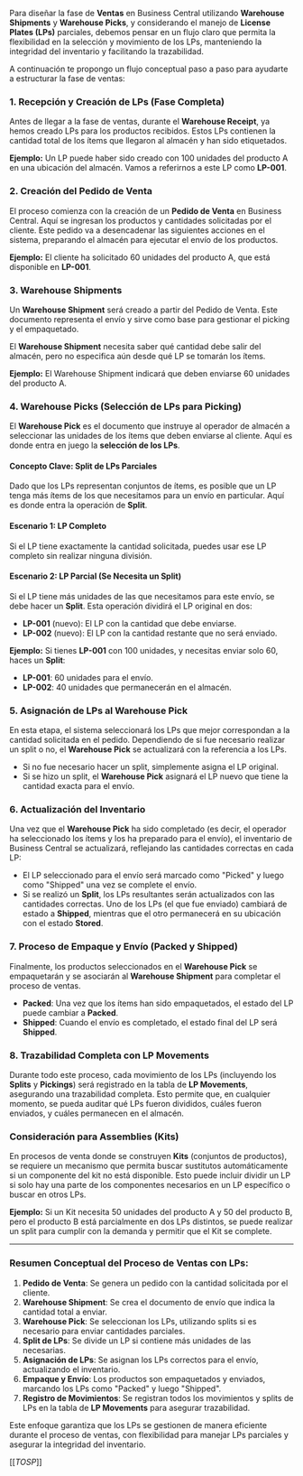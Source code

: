Para diseñar la fase de **Ventas** en Business Central utilizando **Warehouse Shipments** y **Warehouse Picks**, y considerando el manejo de **License Plates (LPs)** parciales, debemos pensar en un flujo claro que permita la flexibilidad en la selección y movimiento de los LPs, manteniendo la integridad del inventario y facilitando la trazabilidad.

A continuación te propongo un flujo conceptual paso a paso para ayudarte a estructurar la fase de ventas:

### 1. **Recepción y Creación de LPs (Fase Completa)**
Antes de llegar a la fase de ventas, durante el **Warehouse Receipt**, ya hemos creado LPs para los productos recibidos. Estos LPs contienen la cantidad total de los ítems que llegaron al almacén y han sido etiquetados.

**Ejemplo:**
Un LP puede haber sido creado con 100 unidades del producto A en una ubicación del almacén. Vamos a referirnos a este LP como **LP-001**.

### 2. **Creación del Pedido de Venta**
El proceso comienza con la creación de un **Pedido de Venta** en Business Central. Aquí se ingresan los productos y cantidades solicitadas por el cliente. Este pedido va a desencadenar las siguientes acciones en el sistema, preparando el almacén para ejecutar el envío de los productos.

**Ejemplo:**
El cliente ha solicitado 60 unidades del producto A, que está disponible en **LP-001**.

### 3. **Warehouse Shipments**
Un **Warehouse Shipment** será creado a partir del Pedido de Venta. Este documento representa el envío y sirve como base para gestionar el picking y el empaquetado.

El **Warehouse Shipment** necesita saber qué cantidad debe salir del almacén, pero no especifica aún desde qué LP se tomarán los ítems.

**Ejemplo:**
El Warehouse Shipment indicará que deben enviarse 60 unidades del producto A.

### 4. **Warehouse Picks (Selección de LPs para Picking)**
El **Warehouse Pick** es el documento que instruye al operador de almacén a seleccionar las unidades de los ítems que deben enviarse al cliente. Aquí es donde entra en juego la **selección de los LPs**.

#### Concepto Clave: **Split de LPs Parciales**
Dado que los LPs representan conjuntos de ítems, es posible que un LP tenga más ítems de los que necesitamos para un envío en particular. Aquí es donde entra la operación de **Split**.

#### Escenario 1: LP Completo
Si el LP tiene exactamente la cantidad solicitada, puedes usar ese LP completo sin realizar ninguna división.

#### Escenario 2: LP Parcial (Se Necesita un Split)
Si el LP tiene más unidades de las que necesitamos para este envío, se debe hacer un **Split**. Esta operación dividirá el LP original en dos:

- **LP-001** (nuevo): El LP con la cantidad que debe enviarse.
- **LP-002** (nuevo): El LP con la cantidad restante que no será enviado.

**Ejemplo:**
Si tienes **LP-001** con 100 unidades, y necesitas enviar solo 60, haces un **Split**:
- **LP-001**: 60 unidades para el envío.
- **LP-002**: 40 unidades que permanecerán en el almacén.

### 5. **Asignación de LPs al Warehouse Pick**
En esta etapa, el sistema seleccionará los LPs que mejor correspondan a la cantidad solicitada en el pedido. Dependiendo de si fue necesario realizar un split o no, el **Warehouse Pick** se actualizará con la referencia a los LPs.

- Si no fue necesario hacer un split, simplemente asigna el LP original.
- Si se hizo un split, el **Warehouse Pick** asignará el LP nuevo que tiene la cantidad exacta para el envío.

### 6. **Actualización del Inventario**
Una vez que el **Warehouse Pick** ha sido completado (es decir, el operador ha seleccionado los ítems y los ha preparado para el envío), el inventario de Business Central se actualizará, reflejando las cantidades correctas en cada LP:

- El LP seleccionado para el envío será marcado como "Picked" y luego como "Shipped" una vez se complete el envío.
- Si se realizó un **Split**, los LPs resultantes serán actualizados con las cantidades correctas. Uno de los LPs (el que fue enviado) cambiará de estado a **Shipped**, mientras que el otro permanecerá en su ubicación con el estado **Stored**.

### 7. **Proceso de Empaque y Envío (Packed y Shipped)**
Finalmente, los productos seleccionados en el **Warehouse Pick** se empaquetarán y se asociarán al **Warehouse Shipment** para completar el proceso de ventas.

- **Packed**: Una vez que los ítems han sido empaquetados, el estado del LP puede cambiar a **Packed**.
- **Shipped**: Cuando el envío es completado, el estado final del LP será **Shipped**.

### 8. **Trazabilidad Completa con LP Movements**
Durante todo este proceso, cada movimiento de los LPs (incluyendo los **Splits** y **Pickings**) será registrado en la tabla de **LP Movements**, asegurando una trazabilidad completa. Esto permite que, en cualquier momento, se pueda auditar qué LPs fueron divididos, cuáles fueron enviados, y cuáles permanecen en el almacén.

### Consideración para **Assemblies (Kits)**
En procesos de venta donde se construyen **Kits** (conjuntos de productos), se requiere un mecanismo que permita buscar sustitutos automáticamente si un componente del kit no está disponible. Esto puede incluir dividir un LP si solo hay una parte de los componentes necesarios en un LP específico o buscar en otros LPs.

**Ejemplo:**
Si un Kit necesita 50 unidades del producto A y 50 del producto B, pero el producto B está parcialmente en dos LPs distintos, se puede realizar un split para cumplir con la demanda y permitir que el Kit se complete.

---

### **Resumen Conceptual del Proceso de Ventas con LPs:**

1. **Pedido de Venta**: Se genera un pedido con la cantidad solicitada por el cliente.
2. **Warehouse Shipment**: Se crea el documento de envío que indica la cantidad total a enviar.
3. **Warehouse Pick**: Se seleccionan los LPs, utilizando splits si es necesario para enviar cantidades parciales.
4. **Split de LPs**: Se divide un LP si contiene más unidades de las necesarias.
5. **Asignación de LPs**: Se asignan los LPs correctos para el envío, actualizando el inventario.
6. **Empaque y Envío**: Los productos son empaquetados y enviados, marcando los LPs como "Packed" y luego "Shipped".
7. **Registro de Movimientos**: Se registran todos los movimientos y splits de LPs en la tabla de **LP Movements** para asegurar trazabilidad.

Este enfoque garantiza que los LPs se gestionen de manera eficiente durante el proceso de ventas, con flexibilidad para manejar LPs parciales y asegurar la integridad del inventario.

[[_TOSP_]]